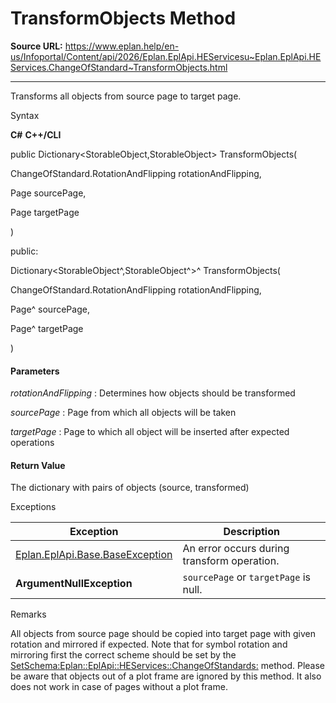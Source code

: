 # TransformObjects Method

**Source URL:** https://www.eplan.help/en-us/Infoportal/Content/api/2026/Eplan.EplApi.HEServicesu~Eplan.EplApi.HEServices.ChangeOfStandard~TransformObjects.html

---

Transforms all objects from source page to target page.

Syntax

**C#**
**C++/CLI**


public Dictionary<StorableObject,StorableObject> TransformObjects( 

   ChangeOfStandard.RotationAndFlipping rotationAndFlipping,

   Page sourcePage,

   Page targetPage

)

public:

Dictionary<StorableObject^,StorableObject^>^ TransformObjects( 

   ChangeOfStandard.RotationAndFlipping rotationAndFlipping,

   Page^ sourcePage,

   Page^ targetPage

)


#### Parameters

*rotationAndFlipping*
:   Determines how objects should be transformed

*sourcePage*
:   Page from which all objects will be taken

*targetPage*
:   Page to which all object will be inserted after expected operations

#### Return Value

The dictionary with pairs of objects (source, transformed)

Exceptions

| Exception | Description |
| --- | --- |
| [Eplan.EplApi.Base.BaseException](Eplan.EplApi.Baseu~Eplan.EplApi.Base.BaseException.html) | An error occurs during transform operation. |
| **ArgumentNullException** | `sourcePage` or `targetPage` is null. |

Remarks

All objects from source page should be copied into target page with given rotation and mirrored if expected. Note that for symbol rotation and mirroring first the correct scheme should be set by the [SetSchema:Eplan::EplApi::HEServices::ChangeOfStandards:](Eplan.EplApi.HEServicesu~Eplan.EplApi.HEServices.ChangeOfStandard~SetSchema.html) method. Please be aware that objects out of a plot frame are ignored by this method. It also does not work in case of pages without a plot frame.
